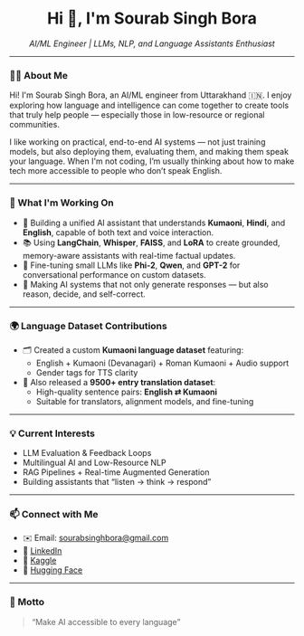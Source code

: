 <h1 align="center">Hi 👋, I'm Sourab Singh Bora</h1>

<p align="center">
  <em>AI/ML Engineer | LLMs, NLP, and Language Assistants Enthusiast</em>
</p>

---

### 👨‍💻 About Me

Hi! I'm Sourab Singh Bora, an AI/ML engineer from Uttarakhand 🇮🇳.
I enjoy exploring how language and intelligence can come together to create tools that truly help people — especially those in low-resource or regional communities.

I like working on practical, end-to-end AI systems — not just training models, but also deploying them, evaluating them, and making them speak your language.
When I'm not coding, I’m usually thinking about how to make tech more accessible to people who don’t speak English.

---

### 🔧 What I'm Working On

- 🤖 Building a unified AI assistant that understands **Kumaoni**, **Hindi**, and **English**, capable of both text and voice interaction.
- 📚 Using **LangChain**, **Whisper**, **FAISS**, and **LoRA** to create grounded, memory-aware assistants with real-time factual updates.
- 💬 Fine-tuning small LLMs like **Phi-2**, **Qwen**, and **GPT-2** for conversational performance on custom datasets.
- 🧠 Making AI systems that not only generate responses — but also reason, decide, and self-correct.

---

### 🌍 Language Dataset Contributions

- 🗂️ Created a custom **Kumaoni language dataset** featuring:
  - English + Kumaoni (Devanagari) + Roman Kumaoni + Audio support  
  - Gender tags for TTS clarity
- 🔄 Also released a **9500+ entry translation dataset**:
  - High-quality sentence pairs: **English ⇄ Kumaoni**
  - Suitable for translators, alignment models, and fine-tuning

---

### 💡 Current Interests

- LLM Evaluation & Feedback Loops  
- Multilingual AI and Low-Resource NLP  
- RAG Pipelines + Real-time Augmented Generation  
- Building assistants that “listen → think → respond”

---


### 📫 Connect with Me

- ✉️ Email: sourabsinghbora@gmail.com  
- 🔗 [LinkedIn](https://www.linkedin.com/in/sourabsinghbora/)  
- 🧠 [Kaggle](https://www.kaggle.com/sourabsinghbora)  
- 🤗 [Hugging Face](https://huggingface.co/sourabsb)  

---

### 🎯 Motto

> “Make AI accessible to every language”  
